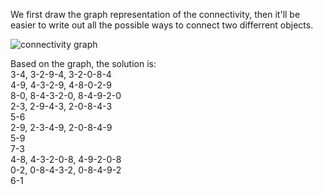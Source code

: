 We first draw the graph representation of the connectivity, then it'll be easier to write out all the possible ways to connect two differrent objects.

![connectivity graph](https://raw.github.com/linktoming/notes-algorithms/master/connectivity.jpg)

Based on the graph, the solution is:  
3-4, 3-2-9-4, 3-2-0-8-4  
4-9, 4-3-2-9, 4-8-0-2-9  
8-0, 8-4-3-2-0, 8-4-9-2-0  
2-3, 2-9-4-3, 2-0-8-4-3  
5-6  
2-9, 2-3-4-9, 2-0-8-4-9  
5-9  
7-3  
4-8, 4-3-2-0-8, 4-9-2-0-8  
0-2, 0-8-4-3-2, 0-8-4-9-2  
6-1  

